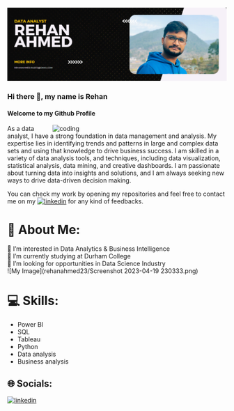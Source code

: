 ![logo](https://github.com/rehanahmed23/rehanahmed23/blob/main/Screenshot%202023-03-24%20214624.png)
### Hi there 👋, my name is Rehan
#### Welcome to my Github Profile
<img align="right" alt="coding" width="400" src="https://user-images.githubusercontent.com/55389276/140866485-8fb1c876-9a8f-4d6a-98dc-08c4981eaf70.gif">

As a data analyst, I have a strong foundation in data management and analysis. My expertise lies in identifying trends and patterns in large and complex data sets and using that knowledge to drive business success. I am skilled in a variety of data analysis tools, and techniques, including data visualization, statistical analysis, data mining, and creative dashboards. I am passionate about turning data into insights and solutions, and I am always seeking new ways to drive data-driven decision making.<br>

You can check my work by opening my repositories and feel free to contact me on my [<img src='https://upload.wikimedia.org/wikipedia/commons/c/ca/LinkedIn_logo_initials.png' alt='linkedin' height='20'>](https://www.linkedin.com/in/rehan-a-0967161b7//)  for any kind of feedbacks.

# 💫 About Me:
👀 I’m interested in Data Analytics & Business Intelligence<br>🌱 I’m currently studying at Durham College<br>💞️ I’m looking for opportunities in Data Science Industry<br>
![My Image](rehanahmed23/Screenshot 2023-04-19 230333.png)


# 💻 Skills: 
* Power BI
* SQL
* Tableau
* Python
* Data analysis
* Business analysis 

## 🌐 Socials:
[<img src='https://upload.wikimedia.org/wikipedia/commons/c/ca/LinkedIn_logo_initials.png' alt='linkedin' height='40'>](https://www.linkedin.com/in/rehan-a-0967161b7//) 







<!-- Proudly created with GPRM ( https://gprm.itsvg.in ) -->
